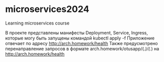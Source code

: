 # microservices2024
Learning microservices course

В проекте представлены манифесты Deployment, Service, Ingress, которые могу быть запущены командой kubectl apply -f
Приложение отвечает по адресу http://arch.homework/health
Также предусмотрено перенаправление запросов в формате arch.homework/otusapp/(.*)/(.*) на http://arch.homework/health
